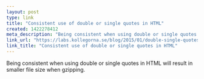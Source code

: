 ```yaml
---
layout: post
type: link
title: "Consistent use of double or single quotes in HTML"
created: 1422278412
meta_description: "Being consistent when using double or single quotes in HTML will result in smaller file size when gzipping."
link_url: "https://labs.kollegorna.se/blog/2015/01/double-single-quotes-html/"
link_title: "Consistent use of double or single quotes in HTML"
---
```


Being consistent when using double or single quotes in HTML will result in smaller file size when gzipping.

